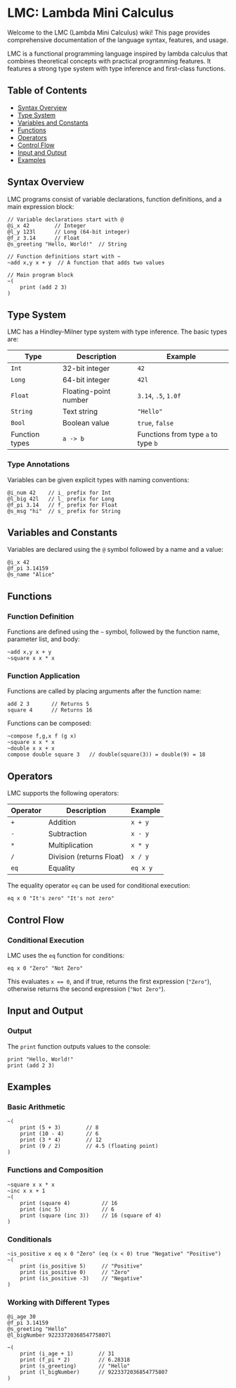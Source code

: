 # LMC: Lambda Mini Calculus

Welcome to the LMC (Lambda Mini Calculus) wiki! This page provides comprehensive documentation of the language syntax, features, and usage.

LMC is a functional programming language inspired by lambda calculus that combines theoretical concepts with practical programming features. It features a strong type system with type inference and first-class functions.

## Table of Contents

- [Syntax Overview](#syntax-overview)
- [Type System](#type-system)
- [Variables and Constants](#variables-and-constants)
- [Functions](#functions)
- [Operators](#operators)
- [Control Flow](#control-flow)
- [Input and Output](#input-and-output)
- [Examples](#examples)

## Syntax Overview

LMC programs consist of variable declarations, function definitions, and a main expression block:

```lmc
// Variable declarations start with @
@i_x 42        // Integer
@l_y 123l      // Long (64-bit integer)
@f_z 3.14      // Float
@s_greeting "Hello, World!"  // String

// Function definitions start with ~
~add x,y x + y  // A function that adds two values

// Main program block
~(
    print (add 2 3)
)
```

## Type System

LMC has a Hindley-Milner type system with type inference. The basic types are:

| Type | Description | Example |
|------|-------------|---------|
| `Int` | 32-bit integer | `42` |
| `Long` | 64-bit integer | `42l` |
| `Float` | Floating-point number | `3.14`, `.5`, `1.0f` |
| `String` | Text string | `"Hello"` |
| `Bool` | Boolean value | `true`, `false` |
| Function types | `a -> b` | Functions from type `a` to type `b` |

### Type Annotations

Variables can be given explicit types with naming conventions:

```lmc
@i_num 42    // i_ prefix for Int
@l_big 42l   // l_ prefix for Long
@f_pi 3.14   // f_ prefix for Float
@s_msg "hi"  // s_ prefix for String
```

## Variables and Constants

Variables are declared using the `@` symbol followed by a name and a value:

```lmc
@i_x 42
@f_pi 3.14159
@s_name "Alice"
```

## Functions

### Function Definition

Functions are defined using the `~` symbol, followed by the function name, parameter list, and body:

```lmc
~add x,y x + y
~square x x * x
```

### Function Application

Functions are called by placing arguments after the function name:

```lmc
add 2 3       // Returns 5
square 4      // Returns 16
```

Functions can be composed:

```lmc
~compose f,g,x f (g x)
~square x x * x
~double x x + x
compose double square 3   // double(square(3)) = double(9) = 18
```

## Operators

LMC supports the following operators:

| Operator | Description | Example |
|----------|-------------|---------|
| `+` | Addition | `x + y` |
| `-` | Subtraction | `x - y` |
| `*` | Multiplication | `x * y` |
| `/` | Division (returns Float) | `x / y` |
| `eq` | Equality | `eq x y` |

The equality operator `eq` can be used for conditional execution:

```lmc
eq x 0 "It's zero" "It's not zero"
```

## Control Flow

### Conditional Execution

LMC uses the `eq` function for conditions:

```lmc
eq x 0 "Zero" "Not Zero"
```

This evaluates `x == 0`, and if true, returns the first expression (`"Zero"`), otherwise returns the second expression (`"Not Zero"`).

## Input and Output

### Output

The `print` function outputs values to the console:

```lmc
print "Hello, World!"
print (add 2 3)
```

## Examples

### Basic Arithmetic

```lmc
~(
    print (5 + 3)        // 8
    print (10 - 4)       // 6
    print (3 * 4)        // 12
    print (9 / 2)        // 4.5 (floating point)
)
```

### Functions and Composition

```lmc
~square x x * x
~inc x x + 1
~(
    print (square 4)          // 16
    print (inc 5)             // 6
    print (square (inc 3))    // 16 (square of 4)
)
```

### Conditionals

```lmc
~is_positive x eq x 0 "Zero" (eq (x < 0) true "Negative" "Positive")
~(
    print (is_positive 5)     // "Positive"
    print (is_positive 0)     // "Zero"
    print (is_positive -3)    // "Negative"
)
```

### Working with Different Types

```lmc
@i_age 30
@f_pi 3.14159
@s_greeting "Hello"
@l_bigNumber 9223372036854775807l

~(
    print (i_age + 1)        // 31
    print (f_pi * 2)         // 6.28318
    print (s_greeting)       // "Hello"
    print (l_bigNumber)      // 9223372036854775807
)
```
